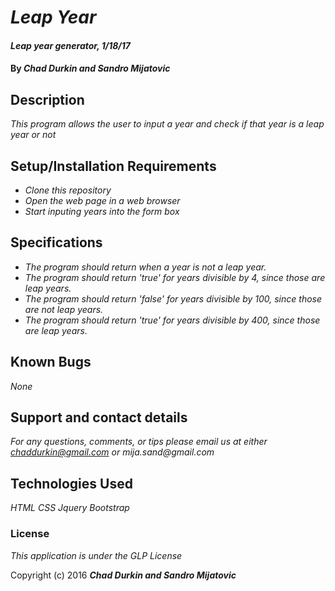 # _Leap Year_

#### _Leap year generator, 1/18/17_

#### By _**Chad Durkin and Sandro Mijatovic**_

## Description

_This program allows the user to input a year and check if that year is a leap year or not_

## Setup/Installation Requirements

* _Clone this repository_
* _Open the web page in a web browser_
* _Start inputing years into the form box_

## Specifications

* _The program should return when a year is not a leap year._
* _The program should return 'true' for years divisible by 4, since those are leap years._
* _The program should return 'false' for years divisible by 100, since those are not leap years._
* _The program should return 'true' for years divisible by 400, since those are leap years._

## Known Bugs

_None_

## Support and contact details

_For any questions, comments, or tips please email us at either chaddurkin@gmail.com or mija.sand@gmail.com_

## Technologies Used

_HTML_
_CSS_
_Jquery_
_Bootstrap_

### License

*This application is under the GLP License*

Copyright (c) 2016 **_Chad Durkin and Sandro Mijatovic_**
